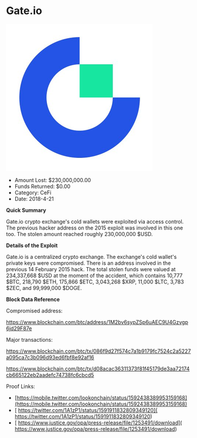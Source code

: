 # Gate.io
![Gate.io](/rektimages/Gate.io.png)
- Amount Lost: $230,000,000.00
- Funds Returned: $0.00
- Category: CeFi
- Date: 2018-4-21

**Quick Summary**

Gate.io crypto exchange's cold wallets were exploited via access control. The previous hacker address on the 2015 exploit was involved in this one too. The stolen amount reached roughly 230,000,000 $USD.

  


 **Details of the Exploit**

Gate.io is a centralized crypto exchange. The exchange's cold wallet's private keys were compromised. There is an address involved in the previous 14 February 2015 hack. The total stolen funds were valued at 234,337,668 $USD at the moment of the accident, which contains 10,777 $BTC, 218,790 $ETH, 175,866 $ETC, 3,043,268 $XRP, 11,000 $LTC, 3,783 $ZEC, and 99,999,000 $DOGE. 

  


 **Block Data Reference**

Compromised address:

https://www.blockchain.com/btc/address/1M2bv6sypZSp6uAEC9U4Gzvgp6jd29F87e

  


Major transactions:

https://www.blockchain.com/btc/tx/086f9d27f574c7a1b9179fc7524c2a5227a095ca7c3b096d93ed6fbf8e92af16

https://www.blockchain.com/btc/tx/d08acac36311373f81f45179de3aa72174cb665122eb2aadefc74738fc6cbcd5


Proof Links:
- [https://mobile.twitter.com/lookonchain/status/1592438389953159168](https://mobile.twitter.com/lookonchain/status/1592438389953159168)
- [ https://twitter.com/1A1zP1/status/1591911832809349120]( https://twitter.com/1A1zP1/status/1591911832809349120)
- [ https://www.justice.gov/opa/press-release/file/1253491/download]( https://www.justice.gov/opa/press-release/file/1253491/download)


